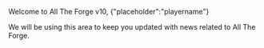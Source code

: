Welcome to All The Forge v10, {"placeholder":"playername"}

We will be using this area to keep you updated with news related to All The Forge.
